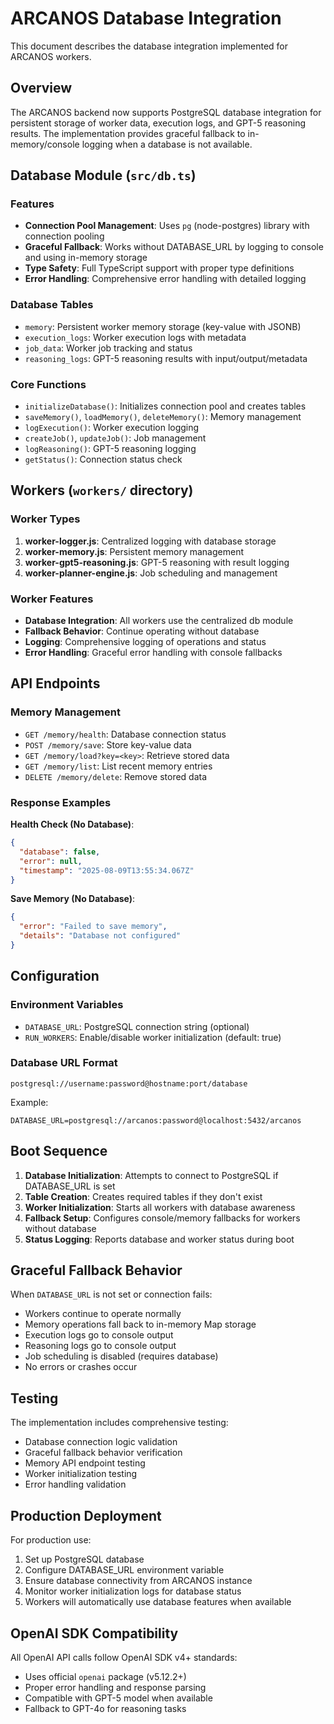 # ARCANOS Database Integration

This document describes the database integration implemented for ARCANOS workers.

## Overview

The ARCANOS backend now supports PostgreSQL database integration for persistent storage of worker data, execution logs, and GPT-5 reasoning results. The implementation provides graceful fallback to in-memory/console logging when a database is not available.

## Database Module (`src/db.ts`)

### Features
- **Connection Pool Management**: Uses `pg` (node-postgres) library with connection pooling
- **Graceful Fallback**: Works without DATABASE_URL by logging to console and using in-memory storage
- **Type Safety**: Full TypeScript support with proper type definitions
- **Error Handling**: Comprehensive error handling with detailed logging

### Database Tables
- `memory`: Persistent worker memory storage (key-value with JSONB)
- `execution_logs`: Worker execution logs with metadata
- `job_data`: Worker job tracking and status
- `reasoning_logs`: GPT-5 reasoning results with input/output/metadata

### Core Functions
- `initializeDatabase()`: Initializes connection pool and creates tables
- `saveMemory()`, `loadMemory()`, `deleteMemory()`: Memory management
- `logExecution()`: Worker execution logging
- `createJob()`, `updateJob()`: Job management
- `logReasoning()`: GPT-5 reasoning logging
- `getStatus()`: Connection status check

## Workers (`workers/` directory)

### Worker Types
1. **worker-logger.js**: Centralized logging with database storage
2. **worker-memory.js**: Persistent memory management
3. **worker-gpt5-reasoning.js**: GPT-5 reasoning with result logging
4. **worker-planner-engine.js**: Job scheduling and management

### Worker Features
- **Database Integration**: All workers use the centralized db module
- **Fallback Behavior**: Continue operating without database
- **Logging**: Comprehensive logging of operations and status
- **Error Handling**: Graceful error handling with console fallbacks

## API Endpoints

### Memory Management
- `GET /memory/health`: Database connection status
- `POST /memory/save`: Store key-value data
- `GET /memory/load?key=<key>`: Retrieve stored data
- `GET /memory/list`: List recent memory entries
- `DELETE /memory/delete`: Remove stored data

### Response Examples

**Health Check (No Database)**:
```json
{
  "database": false,
  "error": null,
  "timestamp": "2025-08-09T13:55:34.067Z"
}
```

**Save Memory (No Database)**:
```json
{
  "error": "Failed to save memory",
  "details": "Database not configured"
}
```

## Configuration

### Environment Variables
- `DATABASE_URL`: PostgreSQL connection string (optional)
- `RUN_WORKERS`: Enable/disable worker initialization (default: true)

### Database URL Format
```
postgresql://username:password@hostname:port/database
```

Example:
```
DATABASE_URL=postgresql://arcanos:password@localhost:5432/arcanos
```

## Boot Sequence

1. **Database Initialization**: Attempts to connect to PostgreSQL if DATABASE_URL is set
2. **Table Creation**: Creates required tables if they don't exist
3. **Worker Initialization**: Starts all workers with database awareness
4. **Fallback Setup**: Configures console/memory fallbacks for workers without database
5. **Status Logging**: Reports database and worker status during boot

## Graceful Fallback Behavior

When `DATABASE_URL` is not set or connection fails:
- Workers continue to operate normally
- Memory operations fall back to in-memory Map storage
- Execution logs go to console output
- Reasoning logs go to console output
- Job scheduling is disabled (requires database)
- No errors or crashes occur

## Testing

The implementation includes comprehensive testing:
- Database connection logic validation
- Graceful fallback behavior verification
- Memory API endpoint testing
- Worker initialization testing
- Error handling validation

## Production Deployment

For production use:
1. Set up PostgreSQL database
2. Configure DATABASE_URL environment variable
3. Ensure database connectivity from ARCANOS instance
4. Monitor worker initialization logs for database status
5. Workers will automatically use database features when available

## OpenAI SDK Compatibility

All OpenAI API calls follow OpenAI SDK v4+ standards:
- Uses official `openai` package (v5.12.2+)
- Proper error handling and response parsing
- Compatible with GPT-5 model when available
- Fallback to GPT-4o for reasoning tasks